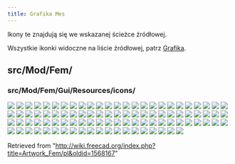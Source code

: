 ```yaml
---
title: Grafika Mes
---
```


Ikony te znajdują się we wskazanej ścieżce źródłowej.

Wszystkie ikonki widoczne na liście źródłowej, patrz [Grafika](/Artwork/pl "Artwork/pl").

## src/Mod/Fem/

### src/Mod/Fem/Gui/Resources/icons/

![](/images/Arch_Material_Group.svg)
![](/images/Fem-add-fem-mesh.svg)
![](/images/Fem-add-material.svg)
![](/images/Fem-add-part.svg)
![](/images/Fem-femmesh-from-shape.svg)
![](/images/Fem-post-geo-box.svg)
![](/images/Fem-post-geo-cylinder.svg)
![](/images/Fem-post-geo-isosurface.svg)
![](/images/Fem-post-geo-plane.svg)
![](/images/Fem-post-geo-sphere.svg)
![](/images/Fem-solver-analysis-buckling.svg)
![](/images/Fem-solver-analysis-checkmesh.svg)
![](/images/Fem-solver-analysis-frequency.svg)
![](/images/Fem-solver-analysis-static.svg)
![](/images/Fem-solver-analysis-thermomechanical.svg)
![](/images/Fem-solver-inp-editor.svg)
![](/images/FemWorkbench.svg)
![](/images/FEM_Analysis.svg)
![](/images/FEM_ConstraintElectricChargeDensity.svg)
![](/images/FEM_ClippingPlaneAdd.svg)
![](/images/FEM_ClippingPlaneRemoveAll.svg)
![](/images/FEM_ConstraintBearing.svg)
![](/images/FEM_ConstraintBodyHeatSource.svg)
![](/images/FEM_ConstraintCentrif.svg)
![](/images/FEM_ConstraintContact.svg)
![](/images/FEM_ConstraintCurrentDensity.svg)
![](/images/FEM_ConstraintDisplacement.svg)
![](/images/FEM_ConstraintElectrostaticPotential.svg)
![](/images/FEM_ConstraintFixed.svg)
![](/images/FEM_ConstraintFlowVelocity.svg)
![](/images/FEM_ConstraintFluidBoundary.svg)
![](/images/FEM_ConstraintForce.svg)
![](/images/FEM_ConstraintGear.svg)
![](/images/FEM_ConstraintHeatflux.svg)
![](/images/FEM_ConstraintInitialFlowVelocity.svg)
![](/images/FEM_ConstraintInitialPressure.svg)
![](/images/FEM_ConstraintInitialTemperature.svg)
![](/images/FEM_ConstraintMagnetization.svg)
![](/images/FEM_ConstraintPlaneRotation.svg)
![](/images/FEM_ConstraintPressure.svg)
![](/images/FEM_ConstraintPulley.svg)
![](/images/FEM_ConstraintRigidBody.svg)
![](/images/FEM_ConstraintSectionPrint.svg)
![](/images/FEM_ConstraintSelfWeight.svg)
![](/images/FEM_ConstraintSpring.svg)
![](/images/FEM_ConstraintTemperature.svg)
![](/images/FEM_ConstraintTie.svg)
![](/images/FEM_ConstraintTransform.svg)
![](/images/FEM_CreateElementsSet.svg)
![](/images/FEM_CreateNodesSet.svg)
![](/images/FEM_ElementFluid1D.svg)
![](/images/FEM_ElementGeometry1D.svg)
![](/images/FEM_ElementGeometry2D.svg)
![](/images/FEM_ElementRotation1D.svg)
![](/images/FEM_EquationDeformation.svg)
![](/images/FEM_EquationElasticity.svg)
![](/images/FEM_EquationElectricforce.svg)
![](/images/FEM_EquationElectrostatic.svg)
![](/images/FEM_EquationFlow.svg)
![](/images/FEM_EquationFlux.svg)
![](/images/FEM_EquationHeat.svg)
![](/images/FEM_EquationMagnetodynamic.svg)
![](/images/FEM_EquationMagnetodynamic2D.svg)
![](/images/FEM_EquationStaticCurrent.svg)
![](/images/FEM_FEMMesh2Mesh.svg)
![](/images/FEM_MaterialFluid.svg)
![](/images/FEM_MaterialMechanicalNonlinear.svg)
![](/images/FEM_MaterialReinforced.svg)
![](/images/FEM_MaterialSolid.svg)
![](/images/FEM_MeshBoundaryLayer.svg)
![](/images/FEM_MeshClear.svg)
![](/images/FEM_MeshDisplayInfo.svg)
![](/images/FEM_MeshGmshFromShape.svg)
![](/images/FEM_MeshGroup.svg)
![](/images/FEM_MeshNetgenFromShape.svg)
![](/images/FEM_MeshRegion.svg)
![](/images/FEM_MeshResult.svg)
![](/images/FEM_PostFilterClipRegion.svg)
![](/images/FEM_PostFilterClipScalar.svg)
![](/images/FEM_PostFilterContours.svg)
![](/images/FEM_PostFilterCutFunction.svg)
![](/images/FEM_PostFilterDataAlongLine.svg)
![](/images/FEM_PostFilterDataAtPoint.svg)
![](/images/FEM_PostFilterLinearizedStresses.svg)
![](/images/FEM_PostFilterWarp.svg)
![](/images/FEM_PostPipelineFromResult.svg)
![](/images/FEM_ResultShow.svg)
![](/images/FEM_ResultsPurge.svg)
![](/images/FEM_SolverControl.svg)
![](/images/FEM_SolverElmer.svg)
![](/images/FEM_SolverMystran.svg)
![](/images/FEM_SolverRun.svg)
![](/images/FEM_SolverStandard.svg)
![](/images/FEM_SolverZ88.svg)
![](/images/Preferences-fem.svg)

Retrieved from "<http://wiki.freecad.org/index.php?title=Artwork_Fem/pl&oldid=1568167>"
